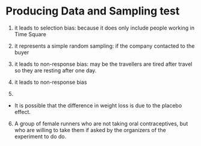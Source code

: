 # Producing Data and Sampling test

1. it leads to selection bias: because it does only include people working in Time Square

2. it represents a simple random sampling: if the company contacted to the buyer 

3.  it leads to non-response bias: may be the travellers are tired after travel so they are resting after one day.

4. it leads to non-response bias

5.
- It is possible that the difference in weight loss is due to the placebo effect.

6. A group of female runners who are not taking oral contraceptives, but who are willing to take them if asked by the organizers of the experiment to do do.